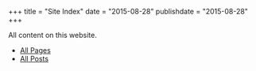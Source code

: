 +++
title = "Site Index"
date = "2015-08-28"
publishdate = "2015-08-28"
+++

All content on this website.

- [All Pages](/pages)
- [All Posts](/posts)
